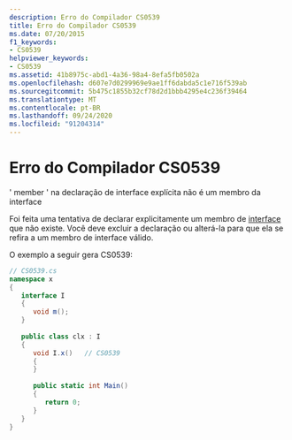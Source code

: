 ```yaml
---
description: Erro do Compilador CS0539
title: Erro do Compilador CS0539
ms.date: 07/20/2015
f1_keywords:
- CS0539
helpviewer_keywords:
- CS0539
ms.assetid: 41b8975c-abd1-4a36-98a4-8efa5fb0502a
ms.openlocfilehash: d607e7d0299969e9ae1ff6dabda5c1e716f539ab
ms.sourcegitcommit: 5b475c1855b32cf78d2d1bbb4295e4c236f39464
ms.translationtype: MT
ms.contentlocale: pt-BR
ms.lasthandoff: 09/24/2020
ms.locfileid: "91204314"
---
```

# <a name="compiler-error-cs0539"></a>Erro do Compilador CS0539

' member ' na declaração de interface explícita não é um membro da interface  
  
 Foi feita uma tentativa de declarar explicitamente um membro de [interface](../language-reference/keywords/interface.md) que não existe. Você deve excluir a declaração ou alterá-la para que ela se refira a um membro de interface válido.  
  
 O exemplo a seguir gera CS0539:  
  
```csharp  
// CS0539.cs  
namespace x  
{  
   interface I  
   {  
      void m();  
   }  
  
   public class clx : I  
   {  
      void I.x()   // CS0539  
      {  
      }  
  
      public static int Main()  
      {  
         return 0;  
      }  
   }  
}  
```
